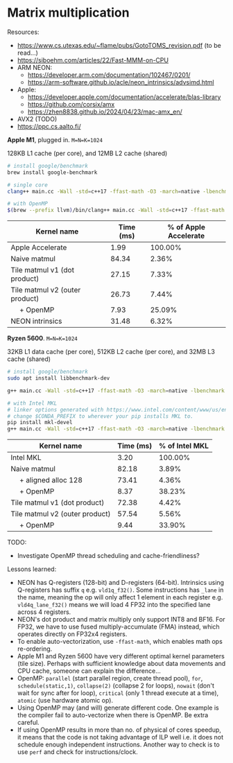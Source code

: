# Matrix multiplication

Resources:
- https://www.cs.utexas.edu/~flame/pubs/GotoTOMS_revision.pdf (to be read...)
- https://siboehm.com/articles/22/Fast-MMM-on-CPU
- ARM NEON:
  - https://developer.arm.com/documentation/102467/0201/
  - https://arm-software.github.io/acle/neon_intrinsics/advsimd.html
- Apple:
  - https://developer.apple.com/documentation/accelerate/blas-library
  - https://github.com/corsix/amx
  - https://zhen8838.github.io/2024/04/23/mac-amx_en/
- AVX2 (TODO)
- https://ppc.cs.aalto.fi/

**Apple M1**, plugged in. `M=N=K=1024`

128KB L1 cache (per core), and 12MB L2 cache (shared)

```bash
# install google/benchmark
brew install google-benchmark

# single core
clang++ main.cc -Wall -std=c++17 -ffast-math -O3 -march=native -lbenchmark -lpthread -o main -framework Accelerate -DACCELERATE_NEW_LAPACK && OMP_NUM_THREADS=1 ./main  --benchmark_counters_tabular=true

# with OpenMP
$(brew --prefix llvm)/bin/clang++ main.cc -Wall -std=c++17 -ffast-math -O3 -march=native -lbenchmark -lpthread -o main -framework Accelerate -DACCELERATE_NEW_LAPACK -fopenmp && ./main --benchmark_counters_tabular=true

```

Kernel name                    | Time (ms) | % of Apple Accelerate
-------------------------------|-----------|----------------------
Apple Accelerate               |      1.99 | 100.00%
Naive matmul                   |     84.34 |   2.36%
Tile matmul v1 (dot product)   |     27.15 |   7.33%
Tile matmul v2 (outer product) |     26.73 |   7.44%
&emsp; + OpenMP                |      7.93 |  25.09%
NEON intrinsics                |     31.48 |   6.32%

**Ryzen 5600**. `M=N=K=1024`

32KB L1 data cache (per core), 512KB L2 cache (per core), and 32MB L3 cache (shared)

```bash
# install google/benchmark
sudo apt install libbenchmark-dev

g++ main.cc -Wall -std=c++17 -ffast-math -O3 -march=native -lbenchmark -lpthread -o main && ./main --benchmark_counters_tabular=true

# with Intel MKL
# linker options generated with https://www.intel.com/content/www/us/en/developer/tools/oneapi/onemkl-link-line-advisor.html
# change $CONDA_PREFIX to wherever your pip installs MKL to.
pip install mkl-devel
g++ main.cc -Wall -std=c++17 -ffast-math -O3 -march=native -lbenchmark -lpthread -o main -I$CONDA_PREFIX/include -L$CONDA_PREFIX/lib -m64 -Wl,--no-as-needed -lmkl_intel_ilp64 -lmkl_intel_thread -lmkl_core -liomp5 -lm -ldl && LD_LIBRARY_PATH=$CONDA_PREFIX/lib OMP_NUM_THREADS=1 ./main --benchmark_counters_tabular=true
```

Kernel name                    | Time (ms) | % of Intel MKL
-------------------------------|-----------|----------------
Intel MKL                      |      3.20 | 100.00%
Naive matmul                   |     82.18 |   3.89%
&emsp; + aligned alloc 128     |     73.41 |   4.36%
&emsp; + OpenMP                |      8.37 |  38.23%
Tile matmul v1 (dot product)   |     72.38 |   4.42%
Tile matmul v2 (outer product) |     57.54 |   5.56%
&emsp; + OpenMP                |      9.44 |  33.90%

TODO:
- Investigate OpenMP thread scheduling and cache-friendliness?

Lessons learned:
- NEON has Q-registers (128-bit) and D-registers (64-bit). Intrinsics using Q-registers has suffix `q` e.g. `vld1q_f32()`. Some instructions has `_lane` in the name, meaning the op will only affect 1 element in each register e.g. `vld4q_lane_f32()` means we will load 4 FP32 into the specified lane across 4 registers.
- NEON's dot product and matrix multiply only support INT8 and BF16. For FP32, we have to use fused multiply-accumulate (FMA) instead, which operates directly on FP32x4 registers.
- To enable auto-vectorization, use `-ffast-math`, which enables math ops re-ordering.
- Apple M1 and Ryzen 5600 have very different optimal kernel parameters (tile size). Perhaps with sufficient knowledge about data movements and CPU cache, someone can explain the difference...
- OpenMP: `parallel` (start parallel region, create thread pool), `for`, `schedule(static,1)`, `collapse(2)` (collapse 2 for loops), `nowait` (don't wait for sync after for loop), `critical` (only 1 thread execute at a time), `atomic` (use hardware atomic op).
- Using OpenMP may (and will) generate different code. One example is the compiler fail to auto-vectorize when there is OpenMP. Be extra careful.
- If using OpenMP results in more than no. of physical of cores speedup, it means that the code is not taking advantage of ILP well i.e. it does not schedule enough independent instructions. Another way to check is to use `perf` and check for instructions/clock.
